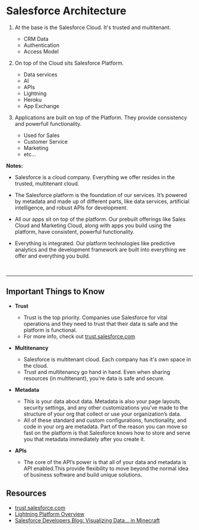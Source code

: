 # Salesforce Architecture

1. At the base is the Salesforce Cloud. It's trusted and multitenant.

   - CRM Data
   - Authentication
   - Access Model

2. On top of the Cloud sits Salesforce Platform.

   - Data services
   - AI
   - APIs
   - Lightning
   - Heroku
   - App Exchange

3. Applications are built on top of the Platform. They provide consistency and powerfull functionality.
   - Used for Sales
   - Customer Service
   - Marketing
   - etc...

**Notes:**

- Salesforce is a cloud company. Everything we offer resides in the trusted, multitenant cloud.

- The Salesforce platform is the foundation of our services. It’s powered by metadata and made up of different parts, like data services, artificial intelligence, and robust APIs for development.

- All our apps sit on top of the platform. Our prebuilt offerings like Sales Cloud and Marketing Cloud, along with apps you build using the platform, have consistent, powerful functionality.

- Everything is integrated. Our platform technologies like predictive analytics and the development framework are built into everything we offer and everything you build.

<br>

---

## Important Things to Know

- **Trust**

  - Trust is the top priority. Companies use Salesforce for vital operations and they need to trust that their data is safe and the platform is functional.
  - For more info, check out [trust.salesforce.com](trust.salesforce.com)

- **Multitenancy**

  - Salesforce is multitenant cloud. Each company has it's own space in the cloud.
  - Trust and multitenancy go hand in hand. Even when sharing resources (in multitenant), you're data is safe and secure.

- **Metadata**

  - This is your data about data. Metadata is also your page layouts, security settings, and any other customizations you’ve made to the structure of your org that collect or use your organization’s data.
  - All of these standard and custom configurations, functionality, and code in your org are metadata. Part of the reason you can move so fast on the platform is that Salesforce knows how to store and serve you that metadata immediately after you create it.

- **APIs**
  - The core of the API’s power is that all of your data and metadata is API enabled.This provide flexibility to move beyond the normal idea of business software and build unique solutions.

## Resources

- [trust.salesforce.com](https://trust.salesforce.com)
- [Lightning Platform Overview](https://developer.salesforce.com/platform/force.com?_ga=2.237578496.1807080116.1702735141-319492114.1697894832)
- [Salesforce Developers Blog: Visualizing Data... in Minecraft](https://developer.salesforce.com/blogs/developer-relations/2014/01/visualizing-salesforce-data-in-minecraft.html?_ga=2.237578496.1807080116.1702735141-319492114.1697894832)

